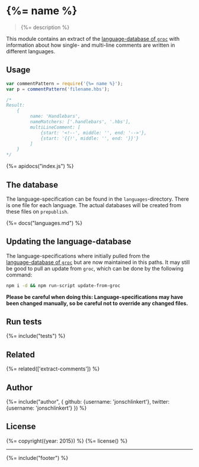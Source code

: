 # {%= name %}

> {%= description %}

This module contains an extract of the [language-database of `groc`](http://nevir.github.io/groc/languages.html)
with information about how single- and multi-line comments are written in different languages.


## Usage

```js
var commentPattern = require('{%= name %}');
var p = commentPattern('filename.hbs');

/*
Result:
    {
         name: 'Handlebars',
         nameMatchers: ['.handlebars', '.hbs'],
         multiLineComment: [
             {start: '<!--', middle: '', end: '-->'},
             {start: '{{!', middle: '', end: '}}'}
         ]
    }
*/
```

{%= apidocs("index.js") %}

## The database

The language-specification can be found in the 
`languages`-directory. There is one file
for each language. The actual databases will be
created from these files on `prepublish`.

{%= docs("languages.md") %}

## Updating the language-database

The language-specifications where initially pulled from the  
[language-database of `groc`](http://nevir.github.io/groc/languages.html)
but are now maintained in this paths. It may still be good to pull an update
from `groc`, which can be done by the following command:

```bash
npm i -d && npm run-script update-from-groc
```

**Please be careful when doing this: Language-specifications may have been changed manually,
so be careful not to override any changed files.**


## Run tests

{%= include("tests") %}

## Related
{%= related(['extract-comments']) %}

## Author

{%= include("author", {
  github: {username: 'jonschlinkert'}, 
  twitter: {username: 'jonschlinkert'}
}) %}

## License
{%= copyright({year: 2015}) %}
{%= license() %}

***

{%= include("footer") %}

